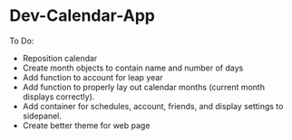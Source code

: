 # Dev-Calendar-App
To Do:
  - Reposition calendar
  - Create month objects to contain name and number of days
  - Add function to account for leap year
  - Add function to properly lay out calendar months (current month displays correctly).
  - Add container for schedules, account, friends, and display settings to sidepanel.
  - Create better theme for web page

